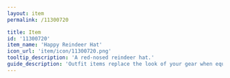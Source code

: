 ```yaml
---
layout: item
permalink: /11300720

title: Item
id: '11300720'
item_name: 'Happy Reindeer Hat'
icon_url: 'item/icon/11300720.png'
tooltip_description: 'A red-nosed reindeer hat.'
guide_description: 'Outfit items replace the look of your gear when equipped.'
---
```

